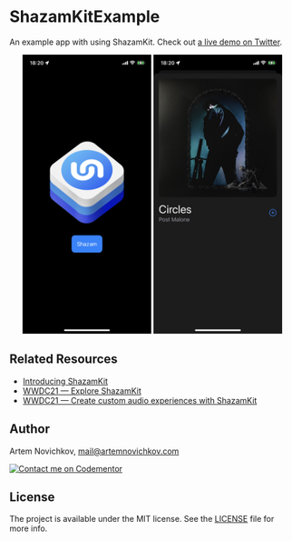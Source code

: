 # ShazamKitExample

An example app with using ShazamKit. Check out [a live demo on Twitter](https://twitter.com/iosartem/status/1402967141712814089).

<p align="center"/>
  <img src=".github/screenshot_1.PNG" width="45%"/>
  <img src=".github/screenshot_2.PNG" width="45%"/>
</p>

## Related Resources

- [Introducing ShazamKit](https://developer.apple.com/shazamkit)
- [WWDC21 — Explore ShazamKit](https://developer.apple.com/videos/play/wwdc2021/10044)
- [WWDC21 — Create custom audio experiences with ShazamKit](https://developer.apple.com/videos/play/wwdc2021/10045)

## Author

Artem Novichkov, mail@artemnovichkov.com

[![Contact me on Codementor](https://www.codementor.io/m-badges/artemnovichkov/im-a-cm-b.svg)](https://www.codementor.io/@artemnovichkov?refer=badge)

## License

The project is available under the MIT license. See the [LICENSE](./LICENSE) file for more info.
